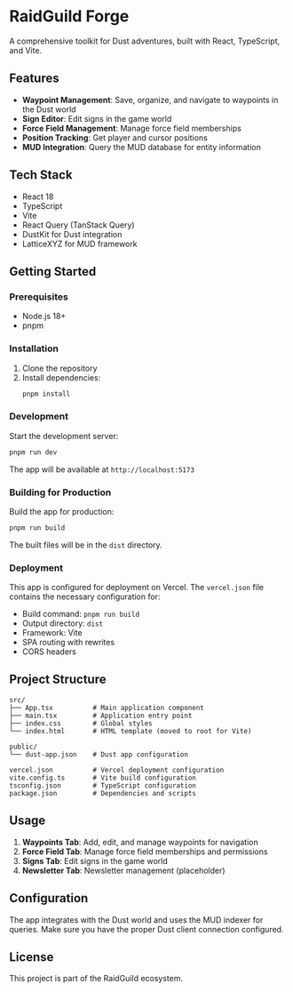 # RaidGuild Forge

A comprehensive toolkit for Dust adventures, built with React, TypeScript, and Vite.

## Features

- **Waypoint Management**: Save, organize, and navigate to waypoints in the Dust world
- **Sign Editor**: Edit signs in the game world
- **Force Field Management**: Manage force field memberships
- **Position Tracking**: Get player and cursor positions
- **MUD Integration**: Query the MUD database for entity information

## Tech Stack

- React 18
- TypeScript
- Vite
- React Query (TanStack Query)
- DustKit for Dust integration
- LatticeXYZ for MUD framework

## Getting Started

### Prerequisites

- Node.js 18+ 
- pnpm

### Installation

1. Clone the repository
2. Install dependencies:
   ```bash
   pnpm install
   ```

### Development

Start the development server:
```bash
pnpm run dev
```

The app will be available at `http://localhost:5173`

### Building for Production

Build the app for production:
```bash
pnpm run build
```

The built files will be in the `dist` directory.

### Deployment

This app is configured for deployment on Vercel. The `vercel.json` file contains the necessary configuration for:

- Build command: `pnpm run build`
- Output directory: `dist`
- Framework: Vite
- SPA routing with rewrites
- CORS headers

## Project Structure

```
src/
├── App.tsx          # Main application component
├── main.tsx         # Application entry point
├── index.css        # Global styles
└── index.html       # HTML template (moved to root for Vite)

public/
└── dust-app.json    # Dust app configuration

vercel.json          # Vercel deployment configuration
vite.config.ts       # Vite build configuration
tsconfig.json        # TypeScript configuration
package.json         # Dependencies and scripts
```

## Usage

1. **Waypoints Tab**: Add, edit, and manage waypoints for navigation
2. **Force Field Tab**: Manage force field memberships and permissions
3. **Signs Tab**: Edit signs in the game world
4. **Newsletter Tab**: Newsletter management (placeholder)

## Configuration

The app integrates with the Dust world and uses the MUD indexer for queries. Make sure you have the proper Dust client connection configured.

## License

This project is part of the RaidGuild ecosystem. 
